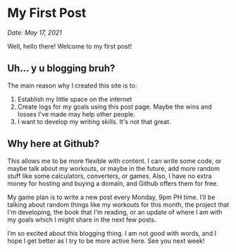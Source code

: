 # My First Post

*Date: May 17, 2021*

Well, hello there! Welcome to my first post!

## Uh... y u blogging bruh?

The main reason why I created this site is to:
1. Establish my little space on the internet
2. Create logs for my goals using this post page. Maybe the wins and losses I've made may help other people.
3. I want to develop my writing skills. It's not that great.

## Why here at Github?

This allows me to be more flexible with content. I can write some code, or maybe talk about my workouts, or maybe in the future, add more random stuff like some calculators, converters, or games. Also, I have no extra money for hosting and buying a domain, and Github offers them for free.

My game plan is to write a new post every Monday, 9pm PH time. I’ll be talking about random things like my workouts for this month, the project that I'm developing, the book that I'm reading, or an update of where I am with my goals which I might share in the next few posts. 

I’m so excited about this blogging thing. I am not good with words, and I hope I get better as I try to be more active here. See you next week!